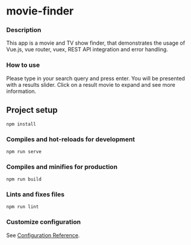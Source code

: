 # movie-finder

### Description
This app is a movie and TV show finder, that demonstrates the usage of Vue.js, vue router, vuex, REST API integration and error handling. 

### How to use
Please type in your search query and press enter. You will be presented with a results slider. Click on a result movie to expand and see more information.

## Project setup
```
npm install
```

### Compiles and hot-reloads for development
```
npm run serve
```

### Compiles and minifies for production
```
npm run build
```

### Lints and fixes files
```
npm run lint
```

### Customize configuration
See [Configuration Reference](https://cli.vuejs.org/config/).
